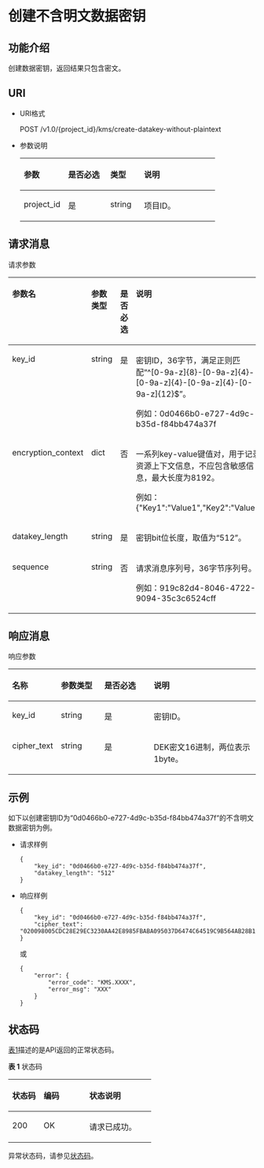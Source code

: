 # 创建不含明文数据密钥<a name="dew_02_0021"></a>

## 功能介绍<a name="s1731a14fb0144c79bf0fa90c694f34f7"></a>

创建数据密钥，返回结果只包含密文。

## URI<a name="se70c3e5518a04f60b06032524dddfef4"></a>

-   URI格式

    POST /v1.0/\{project\_id\}/kms/create-datakey-without-plaintext

-   参数说明

    <a name="t982da1e0196d4ec1a28d1fbff2cc8191"></a>
    <table><thead align="left"><tr id="r6e963322c1e740d181726d2f0e91df5a"><th class="cellrowborder" valign="top" width="22.74%" id="mcps1.1.5.1.1"><p id="a3b5bbe5a7f644fd3a74cecbfb3f7ed60"><a name="a3b5bbe5a7f644fd3a74cecbfb3f7ed60"></a><a name="a3b5bbe5a7f644fd3a74cecbfb3f7ed60"></a>参数</p>
    </th>
    <th class="cellrowborder" valign="top" width="21.62%" id="mcps1.1.5.1.2"><p id="ad98d2f62bd064b4e96ea922645197c24"><a name="ad98d2f62bd064b4e96ea922645197c24"></a><a name="ad98d2f62bd064b4e96ea922645197c24"></a>是否必选</p>
    </th>
    <th class="cellrowborder" valign="top" width="17.29%" id="mcps1.1.5.1.3"><p id="a3becf0b3aec9468984c2efc8d5abbea5"><a name="a3becf0b3aec9468984c2efc8d5abbea5"></a><a name="a3becf0b3aec9468984c2efc8d5abbea5"></a>类型</p>
    </th>
    <th class="cellrowborder" valign="top" width="38.35%" id="mcps1.1.5.1.4"><p id="a6bb6f1fe56a2454982832e8d56d354d8"><a name="a6bb6f1fe56a2454982832e8d56d354d8"></a><a name="a6bb6f1fe56a2454982832e8d56d354d8"></a>说明</p>
    </th>
    </tr>
    </thead>
    <tbody><tr id="r69bf37b65d3f446eab7b3f4d1b2fcec0"><td class="cellrowborder" valign="top" width="22.74%" headers="mcps1.1.5.1.1 "><p id="ae42d73592f58424ea93a11e52d2478dd"><a name="ae42d73592f58424ea93a11e52d2478dd"></a><a name="ae42d73592f58424ea93a11e52d2478dd"></a>project_id</p>
    </td>
    <td class="cellrowborder" valign="top" width="21.62%" headers="mcps1.1.5.1.2 "><p id="a56440c0f0ae34ba3b8033d1247673984"><a name="a56440c0f0ae34ba3b8033d1247673984"></a><a name="a56440c0f0ae34ba3b8033d1247673984"></a>是</p>
    </td>
    <td class="cellrowborder" valign="top" width="17.29%" headers="mcps1.1.5.1.3 "><p id="a1a4a71c11a4a45a58d0de2fbe009e9d9"><a name="a1a4a71c11a4a45a58d0de2fbe009e9d9"></a><a name="a1a4a71c11a4a45a58d0de2fbe009e9d9"></a>string</p>
    </td>
    <td class="cellrowborder" valign="top" width="38.35%" headers="mcps1.1.5.1.4 "><p id="a1314869d2dc147b38461e037d622f7b4"><a name="a1314869d2dc147b38461e037d622f7b4"></a><a name="a1314869d2dc147b38461e037d622f7b4"></a>项目ID。</p>
    </td>
    </tr>
    </tbody>
    </table>


## 请求消息<a name="seb7b7901701247fab30a59b76f1c7f93"></a>

请求参数 

<a name="table46221022101230"></a>
<table><thead align="left"><tr id="row9315574101230"><th class="cellrowborder" valign="top" width="23.68%" id="mcps1.1.5.1.1"><p id="p16364058101230"><a name="p16364058101230"></a><a name="p16364058101230"></a>参数名</p>
</th>
<th class="cellrowborder" valign="top" width="15.98%" id="mcps1.1.5.1.2"><p id="p50420322101230"><a name="p50420322101230"></a><a name="p50420322101230"></a>参数类型</p>
</th>
<th class="cellrowborder" valign="top" width="18.42%" id="mcps1.1.5.1.3"><p id="p57514295101230"><a name="p57514295101230"></a><a name="p57514295101230"></a>是否必选</p>
</th>
<th class="cellrowborder" valign="top" width="41.92%" id="mcps1.1.5.1.4"><p id="p28146304101230"><a name="p28146304101230"></a><a name="p28146304101230"></a>说明</p>
</th>
</tr>
</thead>
<tbody><tr id="row57603225101653"><td class="cellrowborder" valign="top" width="23.68%" headers="mcps1.1.5.1.1 "><p id="p55471763113244"><a name="p55471763113244"></a><a name="p55471763113244"></a>key_id</p>
</td>
<td class="cellrowborder" valign="top" width="15.98%" headers="mcps1.1.5.1.2 "><p id="p64027801113244"><a name="p64027801113244"></a><a name="p64027801113244"></a>string</p>
</td>
<td class="cellrowborder" valign="top" width="18.42%" headers="mcps1.1.5.1.3 "><p id="p18869429113244"><a name="p18869429113244"></a><a name="p18869429113244"></a>是</p>
</td>
<td class="cellrowborder" valign="top" width="41.92%" headers="mcps1.1.5.1.4 "><p id="p6776450172517"><a name="p6776450172517"></a><a name="p6776450172517"></a>密钥ID，36字节，满足正则匹配<span class="parmvalue" id="parmvalue20886578172517"><a name="parmvalue20886578172517"></a><a name="parmvalue20886578172517"></a>“^[0-9a-z]{8}-[0-9a-z]{4}-[0-9a-z]{4}-[0-9a-z]{4}-[0-9a-z]{12}$”</span>。</p>
<p id="p52028748113244"><a name="p52028748113244"></a><a name="p52028748113244"></a>例如：0d0466b0-e727-4d9c-b35d-f84bb474a37f</p>
</td>
</tr>
<tr id="row53999113153132"><td class="cellrowborder" valign="top" width="23.68%" headers="mcps1.1.5.1.1 "><p id="p9591275153136"><a name="p9591275153136"></a><a name="p9591275153136"></a>encryption_context</p>
</td>
<td class="cellrowborder" valign="top" width="15.98%" headers="mcps1.1.5.1.2 "><p id="p38695790153136"><a name="p38695790153136"></a><a name="p38695790153136"></a>dict</p>
</td>
<td class="cellrowborder" valign="top" width="18.42%" headers="mcps1.1.5.1.3 "><p id="p47351257153136"><a name="p47351257153136"></a><a name="p47351257153136"></a>否</p>
</td>
<td class="cellrowborder" valign="top" width="41.92%" headers="mcps1.1.5.1.4 "><p id="p299262517255"><a name="p299262517255"></a><a name="p299262517255"></a>一系列key-value键值对，用于记录资源上下文信息，不应包含敏感信息，最大长度为8192。</p>
<p id="p10246613153136"><a name="p10246613153136"></a><a name="p10246613153136"></a>例如：{"Key1":"Value1","Key2":"Value2"}</p>
</td>
</tr>
<tr id="row2638193101722"><td class="cellrowborder" valign="top" width="23.68%" headers="mcps1.1.5.1.1 "><p id="p42501708113254"><a name="p42501708113254"></a><a name="p42501708113254"></a>datakey_length</p>
</td>
<td class="cellrowborder" valign="top" width="15.98%" headers="mcps1.1.5.1.2 "><p id="p20086330113254"><a name="p20086330113254"></a><a name="p20086330113254"></a>string</p>
</td>
<td class="cellrowborder" valign="top" width="18.42%" headers="mcps1.1.5.1.3 "><p id="p16380073113254"><a name="p16380073113254"></a><a name="p16380073113254"></a>是</p>
</td>
<td class="cellrowborder" valign="top" width="41.92%" headers="mcps1.1.5.1.4 "><p id="p51717569113254"><a name="p51717569113254"></a><a name="p51717569113254"></a>密钥bit位长度，取值为<span class="parmvalue" id="parmvalue1013155916108"><a name="parmvalue1013155916108"></a><a name="parmvalue1013155916108"></a>“512”</span>。</p>
</td>
</tr>
<tr id="row35142504101726"><td class="cellrowborder" valign="top" width="23.68%" headers="mcps1.1.5.1.1 "><p id="p269135101746"><a name="p269135101746"></a><a name="p269135101746"></a>sequence</p>
</td>
<td class="cellrowborder" valign="top" width="15.98%" headers="mcps1.1.5.1.2 "><p id="p21799971101746"><a name="p21799971101746"></a><a name="p21799971101746"></a>string</p>
</td>
<td class="cellrowborder" valign="top" width="18.42%" headers="mcps1.1.5.1.3 "><p id="p20967256101746"><a name="p20967256101746"></a><a name="p20967256101746"></a>否</p>
</td>
<td class="cellrowborder" valign="top" width="41.92%" headers="mcps1.1.5.1.4 "><p id="p2925745172531"><a name="p2925745172531"></a><a name="p2925745172531"></a>请求消息序列号，36字节序列号。</p>
<p id="p20626198101746"><a name="p20626198101746"></a><a name="p20626198101746"></a>例如：919c82d4-8046-4722-9094-35c3c6524cff</p>
</td>
</tr>
</tbody>
</table>

## 响应消息<a name="sfadd53a5f4714e8f87811818d62d0296"></a>

响应参数 

<a name="t98d238e10953421e84a073707024c329"></a>
<table><thead align="left"><tr id="r144a2c52c5054c6d9243eb2ef3875a21"><th class="cellrowborder" valign="top" width="18.651865186518652%" id="mcps1.1.5.1.1"><p id="a9156e0b03f054d4e8547e0787f88a51b"><a name="a9156e0b03f054d4e8547e0787f88a51b"></a><a name="a9156e0b03f054d4e8547e0787f88a51b"></a>名称</p>
</th>
<th class="cellrowborder" valign="top" width="17.67176717671767%" id="mcps1.1.5.1.2"><p id="a39360acf5daf4c01a1ebddeff5d68a1c"><a name="a39360acf5daf4c01a1ebddeff5d68a1c"></a><a name="a39360acf5daf4c01a1ebddeff5d68a1c"></a>参数类型</p>
</th>
<th class="cellrowborder" valign="top" width="20.242024202420243%" id="mcps1.1.5.1.3"><p id="a1851157c81e14d7f82db752a5737195a"><a name="a1851157c81e14d7f82db752a5737195a"></a><a name="a1851157c81e14d7f82db752a5737195a"></a>是否必选</p>
</th>
<th class="cellrowborder" valign="top" width="43.43434343434344%" id="mcps1.1.5.1.4"><p id="a0097000016b14857972b7929bcaaa038"><a name="a0097000016b14857972b7929bcaaa038"></a><a name="a0097000016b14857972b7929bcaaa038"></a>说明</p>
</th>
</tr>
</thead>
<tbody><tr id="r3c4af7b36e9240d197ab56255e37b83c"><td class="cellrowborder" valign="top" width="18.651865186518652%" headers="mcps1.1.5.1.1 "><p id="p43705601102713"><a name="p43705601102713"></a><a name="p43705601102713"></a>key_id</p>
</td>
<td class="cellrowborder" valign="top" width="17.67176717671767%" headers="mcps1.1.5.1.2 "><p id="p50492797102713"><a name="p50492797102713"></a><a name="p50492797102713"></a>string</p>
</td>
<td class="cellrowborder" valign="top" width="20.242024202420243%" headers="mcps1.1.5.1.3 "><p id="p63384753102713"><a name="p63384753102713"></a><a name="p63384753102713"></a>是</p>
</td>
<td class="cellrowborder" valign="top" width="43.43434343434344%" headers="mcps1.1.5.1.4 "><p id="p33891398102713"><a name="p33891398102713"></a><a name="p33891398102713"></a>密钥ID。</p>
</td>
</tr>
<tr id="rf212a916c502452a8e151eba2f118272"><td class="cellrowborder" valign="top" width="18.651865186518652%" headers="mcps1.1.5.1.1 "><p id="p19123943113423"><a name="p19123943113423"></a><a name="p19123943113423"></a>cipher_text</p>
</td>
<td class="cellrowborder" valign="top" width="17.67176717671767%" headers="mcps1.1.5.1.2 "><p id="p5535555113423"><a name="p5535555113423"></a><a name="p5535555113423"></a>string</p>
</td>
<td class="cellrowborder" valign="top" width="20.242024202420243%" headers="mcps1.1.5.1.3 "><p id="p45726807113423"><a name="p45726807113423"></a><a name="p45726807113423"></a>是</p>
</td>
<td class="cellrowborder" valign="top" width="43.43434343434344%" headers="mcps1.1.5.1.4 "><p id="p12883916113423"><a name="p12883916113423"></a><a name="p12883916113423"></a>DEK密文16进制，两位表示1byte。</p>
</td>
</tr>
</tbody>
</table>

## 示例<a name="section6461153813349"></a>

如下以创建密钥ID为“0d0466b0-e727-4d9c-b35d-f84bb474a37f“的不含明文数据密钥为例。

-   请求样例

    ```
    {
        "key_id": "0d0466b0-e727-4d9c-b35d-f84bb474a37f",
        "datakey_length": "512"
    }
    ```

-   响应样例

    ```
    {
        "key_id": "0d0466b0-e727-4d9c-b35d-f84bb474a37f",
        "cipher_text": "020098005CDC28E29EC3230AA42E8985FBABA095037D6474C64519C9B564AB28B15739C88E7E887500D1094973C2DC16353DB7ED3946C73339517AB1E983D521F9E9D700DC5D9C42F557EBF3F608E3CBBEE0BC68136EE7D2A49117E00332BAC4AE4ED805EB6068FA900C5A8019BFE2C2651BE3E130643034363662302D653732372D346439632D623335642D66383462623437346133376600000000F160727EBDB83400C21D80D713B49D3A2C37F24AE160E7BB3DAC025ADC0C45E3"
    }
    ```

    或

    ```
    {
        "error": {
            "error_code": "KMS.XXXX",
            "error_msg": "XXX"
        }
    }
    ```


## 状态码<a name="section3454223421"></a>

[表1](#dew_02_0012_zh-cn_topic_0079615001_table20596071)描述的是API返回的正常状态码。

**表 1**  状态码

<a name="dew_02_0012_zh-cn_topic_0079615001_table20596071"></a>
<table><thead align="left"><tr id="dew_02_0012_zh-cn_topic_0079615001_row9746163"><th class="cellrowborder" valign="top" width="22%" id="mcps1.2.4.1.1"><p id="dew_02_0012_p57545694203043"><a name="dew_02_0012_p57545694203043"></a><a name="dew_02_0012_p57545694203043"></a>状态码</p>
</th>
<th class="cellrowborder" valign="top" width="32%" id="mcps1.2.4.1.2"><p id="dew_02_0012_p4531342288"><a name="dew_02_0012_p4531342288"></a><a name="dew_02_0012_p4531342288"></a>编码</p>
</th>
<th class="cellrowborder" valign="top" width="46%" id="mcps1.2.4.1.3"><p id="dew_02_0012_p30689603203043"><a name="dew_02_0012_p30689603203043"></a><a name="dew_02_0012_p30689603203043"></a>状态说明</p>
</th>
</tr>
</thead>
<tbody><tr id="dew_02_0012_zh-cn_topic_0079615001_row48621261"><td class="cellrowborder" valign="top" width="22%" headers="mcps1.2.4.1.1 "><p id="dew_02_0012_zh-cn_topic_0079615001_p46008046"><a name="dew_02_0012_zh-cn_topic_0079615001_p46008046"></a><a name="dew_02_0012_zh-cn_topic_0079615001_p46008046"></a>200</p>
</td>
<td class="cellrowborder" valign="top" width="32%" headers="mcps1.2.4.1.2 "><p id="dew_02_0012_p7538425819"><a name="dew_02_0012_p7538425819"></a><a name="dew_02_0012_p7538425819"></a>OK</p>
</td>
<td class="cellrowborder" valign="top" width="46%" headers="mcps1.2.4.1.3 "><p id="dew_02_0012_zh-cn_topic_0079615001_p35664277"><a name="dew_02_0012_zh-cn_topic_0079615001_p35664277"></a><a name="dew_02_0012_zh-cn_topic_0079615001_p35664277"></a>请求已成功。</p>
</td>
</tr>
</tbody>
</table>

异常状态码，请参见[状态码](状态码.md)。

